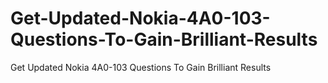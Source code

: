 # Get-Updated-Nokia-4A0-103-Questions-To-Gain-Brilliant-Results
Get Updated Nokia 4A0-103 Questions To Gain Brilliant Results
